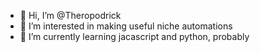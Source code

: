 - 👋 Hi, I’m @Theropodrick
- 👀 I’m interested in making useful niche automations
- 🌱 I’m currently learning jacascript and python, probably

<!---
Theropodrick/Theropodrick is a ✨ special ✨ repository because its `README.md` (this file) appears on your GitHub profile.
You can click the Preview link to take a look at your changes.
--->
